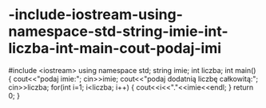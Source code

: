 # -include-iostream-using-namespace-std-string-imie-int-liczba-int-main-cout-podaj-imi
#include &lt;iostream> using namespace std;  string imie; int liczba;  int main() {    cout&lt;&lt;"podaj imie:";    cin>>imie;    cout&lt;&lt;"podaj dodatnią liczbę całkowitą:";    cin>>liczba;     for(int i=1; i&lt;liczba; i++) { cout&lt;&lt;i&lt;&lt;"."&lt;&lt;imie&lt;&lt;endl; }      return 0; }
